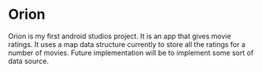 # Orion

Orion is my first android studios project. It is an app that gives movie ratings. It uses a map data structure currently to store all the ratings for a number of movies. Future implementation will be to implement some sort of data source. 
